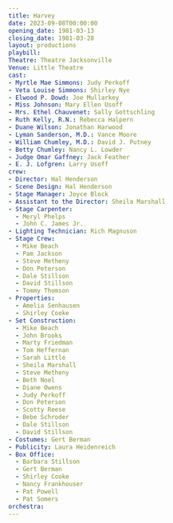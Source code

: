 ```yaml
---
title: Harvey
date: 2023-09-08T00:00:00
opening_date: 1981-03-13
closing_date: 1981-03-28
layout: productions
playbill:
Theatre: Theatre Jacksonville
Venue: Little Theatre
cast:
- Myrtle Mae Simmons: Judy Perkoff
- Veta Louise Simmons: Shirley Nye
- Elwood P. Dowd: Joe Mullarkey
- Miss Johnson: Mary Ellen Usoff
- Mrs. Ethel Chauvenet: Sally Gottschling
- Ruth Kelly, R.N.: Rebecca Halpern
- Duane Wilson: Jonathan Harwood
- Lyman Sanderson, M.D.: Vance Moore
- William Chumley, M.D.: David J. Putney
- Betty Chumley: Nancy L. Lowder
- Judge Omar Gaffney: Jack Feather
- E. J. Lofgren: Larry Usoff
crew:
- Director: Hal Henderson
- Scene Design: Hal Henderson
- Stage Manager: Joyce Block
- Assistant to the Director: Sheila Marshall
- Stage Carpenter:
  - Meryl Phelps
  - John C. James Jr.
- Lighting Technician: Rich Magnuson
- Stage Crew:
  - Mike Beach
  - Pam Jackson
  - Steve Metheny
  - Don Peterson
  - Dale Stillson
  - David Stillson
  - Tommy Thomson
- Properties:
  - Amelia Senhausen
  - Shirley Cooke
- Set Construction:
  - Mike Beach
  - John Brooks
  - Marty Friedman
  - Tom Heffernan
  - Sarah Little
  - Sheila Marshall
  - Steve Metheny
  - Beth Noel
  - Diane Owens
  - Judy Perkoff
  - Don Peterson
  - Scotty Reese
  - Bebe Schroder
  - Dale Stillson
  - David Stillson
- Costumes: Gert Berman
- Publicity: Laura Heidenreich
- Box Office:
  - Barbara Stillson
  - Gert Berman
  - Shirley Cooke
  - Nancy Frankhouser
  - Pat Powell
  - Pat Somers
orchestra:
---
```


